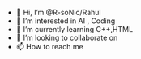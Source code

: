 - 👋 Hi, I’m @R-soNic/Rahul
- 👀 I’m interested in AI , Coding
- 🌱 I’m currently learning C++,HTML
- 💞️ I’m looking to collaborate on 
- 📫 How to reach me 

<!---
R-soNic/R-soNic is a ✨ special ✨ repository because its `README.md` (this file) appears on your GitHub profile.
You can click the Preview link to take a look at your changes.
--->
